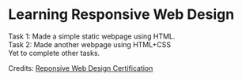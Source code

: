 # Learning Responsive Web Design
Task 1: Made a simple static webpage using HTML.
<br>
Task 2: Made another webpage using HTML+CSS
<br>
Yet to complete other tasks.

Credits: [Reponsive Web Design Certification ](https://www.freecodecamp.org/learn/2022/responsive-web-design/)
